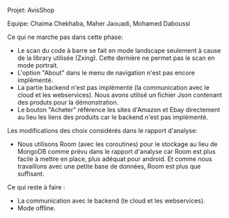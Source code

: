 Projet: AvisShop

Equipe: Chaima Chekhaba, Maher Jaouadi, Mohamed Daboussi

Ce qui ne marche pas dans cette phase:
- Le scan du code à barre se fait en mode landscape seulement à cause de la library utilisée (Zxing). Cette dernière ne permet pas le scan en mode portrait.
- L'option "About" dans le menu de navigation n'est pas encore implémenté.
- La partie backend n'est pas implémenté (la communication avec le cloud et les webservices). Nous avons utilisé un fichier Json contenant des produts pour la démonstration.
- Le bouton "Acheter" référence les sites d'Amazon et Ebay directement au lieu les liens des produits car le backend n'est pas implémenté.

Les modifications des choix considérés dans le rapport d'analyse:
- Nous utilisons Room (avec les coroutines) pour le stockage au lieu de MongoDB comme prévu dans le rapport d'analyse car Room est plus facile à mettre en place, plus adéquat pour android. Et comme nous travaillons avec une petite base de données, Room est plus que suffisant.

Ce qui reste à faire :
- La communication avec le backend (le cloud et les webservices).
- Mode offline.
